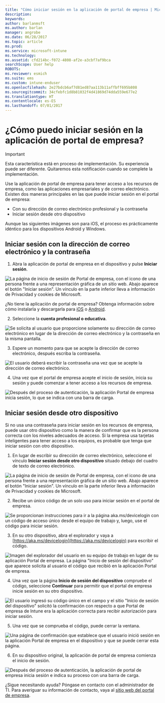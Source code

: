 ```yaml
---
title: "Cómo iniciar sesión en la aplicación de portal de empresa | Microsoft Docs"
description: 
keywords: 
author: barlanmsft
ms.author: barlan
manager: angrobe
ms.date: 06/28/2017
ms.topic: article
ms.prod: 
ms.service: microsoft-intune
ms.technology: 
ms.assetid: cfd214bc-f072-4808-af2e-a3cbf7af9bca
searchScope: User help
ROBOTS: 
ms.reviewer: esmich
ms.suite: ems
ms.custom: intune-enduser
ms.openlocfilehash: 2e27bdcb6af7d81ed87aa113b11affbff695b808
ms.sourcegitcommit: 34cfebfc1d8b81032f4d41869d74dda559e677e2
ms.translationtype: HT
ms.contentlocale: es-ES
ms.lasthandoff: 07/01/2017
---
```

# <a name="how-do-i-sign-in-to-the-company-portal-app---user-story-1132123--"></a>¿Cómo puedo iniciar sesión en la aplicación de portal de empresa? <!--User Story 1132123-->

> [!IMPORTANT]
> Esta característica está en proceso de implementación. Su experiencia puede ser diferente. Quitaremos esta notificación cuando se complete la implementación.

Use la aplicación de portal de empresa para tener acceso a los recursos de empresa, como las aplicaciones empresariales y de correo electrónico. Existen dos maneras principales en las que puede iniciar sesión en el portal de empresa:

* Con su dirección de correo electrónico profesional y la contraseña
* Iniciar sesión desde otro dispositivo

Aunque las siguientes imágenes son para iOS, el proceso es prácticamente idéntico para los dispositivos Android y Windows.

## <a name="signing-in-with-your-email-address-and-password"></a>Iniciar sesión con la dirección de correo electrónico y la contraseña

1. Abra la aplicación de portal de empresa en el dispositivo y pulse **Iniciar sesión**.

  ![La página de inicio de sesión de Portal de empresa, con el icono de una persona frente a una representación gráfica de un sitio web. Abajo aparece el botón "Iniciar sesión". Un vínculo en la parte inferior lleva a información de Privacidad y cookies de Microsoft.](/intune/media/cp_ios_aad_signin_after_1704_001.png)

  ¿No tiene la aplicación de portal de empresa? Obtenga información sobre cómo instalarla y descargarla para [iOS](install-and-sign-in-to-the-intune-company-portal-app-ios.md) o [Android](install-the-company-portal-app-android.md).

2. Seleccione la **cuenta profesional o educativa**.

  ![Se solicita al usuario que proporcione solamente su dirección de correo electrónico en lugar de la dirección de correo electrónico y la contraseña en la misma pantalla.](/intune/media/cp_ios_aad_signin_after_1704_002.png)

3. Espere un momento para que se acepte la dirección de correo electrónico, después escriba la contraseña.

  ![El usuario deberá escribir la contraseña una vez que se acepte la dirección de correo electrónico.](/intune/media/cp_ios_aad_signin_after_1704_003.png)

4. Una vez que el portal de empresa acepte el inicio de sesión, inicia su sesión y puede comenzar a tener acceso a los recursos de empresa.   

  ![Después del proceso de autenticación, la aplicación Portal de empresa inicia sesión, lo que se indica con una barra de carga.](/intune/media/cp_ios_aad_signin_from_another_device_after_1704_007.png)

## <a name="signing-in-from-another-device"></a>Iniciar sesión desde otro dispositivo

Si no usa una contraseña para iniciar sesión en los recursos de empresa, puede usar otro dispositivo como la manera de confirmar que es la persona correcta con los niveles adecuados de acceso. Si la empresa usa tarjetas inteligentes para tener acceso a los equipos, es probable que tenga que iniciar sesión con otro dispositivo.

1. En lugar de escribir su dirección de correo electrónico, seleccione el vínculo **Iniciar sesión desde otro dispositivo** situado debajo del cuadro de texto de correo electrónico.

  ![La página de inicio de sesión de Portal de empresa, con el icono de una persona frente a una representación gráfica de un sitio web. Abajo aparece el botón "Iniciar sesión". Un vínculo en la parte inferior lleva a información de Privacidad y cookies de Microsoft.](/intune/media/cp_ios_aad_signin_from_another_device_after_1704_001.png)

2. Recibe un único código de un solo uso para iniciar sesión en el portal de empresa.

  ![Se proporcionan instrucciones para ir a la página aka.ms/devicelogin con un código de acceso único desde el equipo de trabajo y, luego, use el código para iniciar sesión.](/intune/media/cp_ios_aad_signin_from_another_device_after_1704_003.png)

3. En su otro dispositivo, abra el explorador y vaya a [https://aka.ms/devicelogin](https://aka.ms/devicelogin) para escribir el código.

  ![Imagen del explorador del usuario en su equipo de trabajo en lugar de su aplicación Portal de empresa. La página "Inicio de sesión del dispositivo" que aparece solicita al usuario el código que recibió en la aplicación Portal de empresa.](/intune/media/cp_ios_aad_signin_from_another_device_after_1704_004.png)

4. Una vez que la página **Inicio de sesión del dispositivo** compruebe el código, seleccione __Continuar__ para permitir que el portal de empresa inicie sesión en su otro dispositivo.

  ![El usuario ingresó su código único en el campo y el sitio "Inicio de sesión del dispositivo" solicitó la confirmación con respecto a que Portal de empresa de Intune era la aplicación correcta para recibir autorización para iniciar sesión.](/intune/media/cp_ios_aad_signin_from_another_device_after_1704_005.png)

5. Una vez que se comprueba el código, puede cerrar la ventana.

  ![Una página de confirmación que establece que el usuario inició sesión en la aplicación Portal de empresa en el dispositivo y que se puede cerrar esta página.](/intune/media/cp_ios_aad_signin_from_another_device_after_1704_006.png)

6. En su dispositivo original, la aplicación de portal de empresa comienza el inicio de sesión.

  ![Después del proceso de autenticación, la aplicación de portal de empresa inicia sesión e indica su proceso con una barra de carga.](/intune/media/cp_ios_aad_signin_from_another_device_after_1704_007.png)

¿Sigue necesitando ayuda? Póngase en contacto con el administrador de TI. Para averiguar su información de contacto, vaya al [sitio web del portal de empresa](http://portal.manage.microsoft.com).
